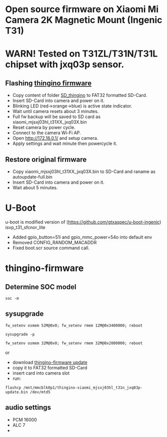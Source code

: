 # Open source firmware on Xiaomi Mi Camera 2K Magnetic Mount (Ingenic T31)
# WARN! Tested on T31ZL/T31N/T31L chipset with jxq03p sensor.
## Flashing [thingino firmware](https://github.com/themactep/thingino-firmware)
- Copy content of folder [SD_thingino](/SD_thingino) to FAT32 formatted SD-Card.
- Insert SD-Card into camera and power on it.
- Blinking LED (red->orange->blue) is active state indicator.
- Wait until camera resets about 3 minutes.
- Full fw backup will be saved to SD card as xiaomi_mjsxj03hl_t31XX_jxq03X.bin
- Reset camera by power cycle.
- Connect to the camera Wi-Fi AP.
- Open http://172.16.0.1/ and setup camera.
- Apply settings and wait minute then powercycle it.

## Restore original firmware
- Copy xiaomi_mjsxj03hl_t31XX_jxq03X.bin to SD-Card and raname as autoupdate-full.bin
- Insert SD-Card into camera and power on it.
- Wait about 5 minutes.

# U-Boot
u-boot is modified version of (https://github.com/gtxaspec/u-boot-ingenic) isvp_t31_sfcnor_lite
- Added gpio_button=51i and gpio_mmc_power=54o into default env
- Removed CONFIG_RANDOM_MACADDR
- Fixed boot.scr source command call.

# thingino-firmware
## Determine SOC model
```
soc -m
```
## sysupgrade
```
fw_setenv osmem 52M@0x0; fw_setenv rmem 12M@0x3400000; reboot
```
```
sysupgrade -p
```
```
fw_setenv osmem 32M@0x0; fw_setenv rmem 32M@0x2000000; reboot
```
or
- download [thingino-firmware update](https://github.com/themactep/thingino-firmware/releases/download/firmware_update/thingino-xiaomi_mjsxj03hl_t31n_jxq03p-update.bin)
- copy it to FAT32 formatted SD-Card
- insert card into camera slot
- run:
```
flashcp /mnt/mmcblk0p1/thingino-xiaomi_mjsxj03hl_t31n_jxq03p-update.bin /dev/mtd5
```

 ## audio settings
 - PCM 16000
 - ALC 7
 - 
